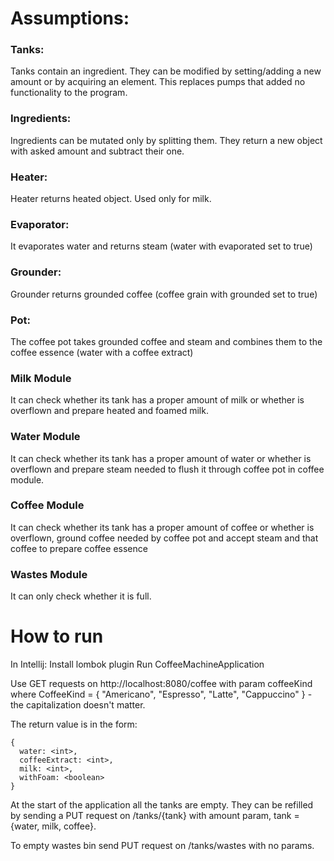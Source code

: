 # Assumptions:
### Tanks:
Tanks contain an ingredient. They can be modified by setting/adding a new amount
or by acquiring an element. This replaces pumps that added no functionality to the
program.

### Ingredients:
Ingredients can be mutated only by splitting them. They return a new object with
asked amount and subtract their one.

### Heater:
Heater returns heated object. Used only for milk.

### Evaporator:
It evaporates water and returns steam (water with evaporated set to true)

### Grounder:
Grounder returns grounded coffee (coffee grain with grounded set to true)

### Pot:
The coffee pot takes grounded coffee and steam and combines them to the coffee
essence (water with a coffee extract)

### Milk Module
It can check whether its tank has a proper amount of milk or whether is overflown
and prepare heated and foamed milk.

### Water Module
It can check whether its tank has a proper amount of water or whether is overflown
and prepare steam needed to flush it through coffee pot in coffee module.

### Coffee Module
It can check whether its tank has a proper amount of coffee or whether is overflown,
ground coffee needed by coffee pot and accept steam and that coffee to prepare
coffee essence

### Wastes Module
It can only check whether it is full. 

# How to run
In Intellij:
Install lombok plugin
Run CoffeeMachineApplication

Use GET requests on http://localhost:8080/coffee with param coffeeKind where
CoffeeKind = { "Americano", "Espresso", "Latte", "Cappuccino" } - the capitalization doesn't matter.

The return value is in the form:
```
{
  water: <int>,
  coffeeExtract: <int>,
  milk: <int>,
  withFoam: <boolean>
}
```
At the start of the application all the tanks are empty. They can be refilled by
sending a PUT request on /tanks/{tank} with amount param, tank = {water, milk, 
coffee}.

To empty wastes bin send PUT request on /tanks/wastes with no params.
